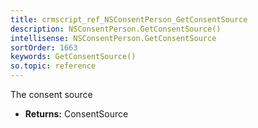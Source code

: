 ```yaml
---
title: crmscript_ref_NSConsentPerson_GetConsentSource
description: NSConsentPerson.GetConsentSource()
intellisense: NSConsentPerson.GetConsentSource
sortOrder: 1663
keywords: GetConsentSource()
so.topic: reference
---
```



The consent source



* **Returns:** ConsentSource


